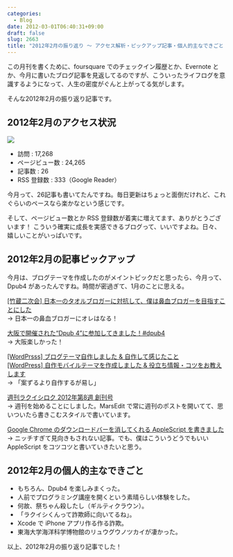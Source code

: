 ```yaml
---
categories:
  - Blog
date: 2012-03-01T06:40:31+09:00
draft: false
slug: 2663
title: "2012年2月の振り返り 〜 アクセス解析・ピックアップ記事・個人的主なできごと 〜"
---
```


この月刊を書くために、foursquare でのチェックイン履歴とか、Evernote とか、今月に書いたブログ記事を見返してるのですが、こういったライフログを意識するようになって、人生の密度がぐんと上がってる気がします。

そんな2012年2月の振り返り記事です。

## 2012年2月のアクセス状況

![](/images/2012/03/2663_1.png)

* 訪問 : 17,268
* ページビュー数 : 24,265
* 記事数 : 26	
* RSS 登録数 : 333（Google Reader）

今月って、26記事も書いてたんですね。毎日更新はちょっと面倒だけれど、これぐらいのペースなら楽かなという感じです。

そして、ページビュー数とか RSS 登録数が着実に増えてます、ありがとうございます！ こういう確実に成長を実感できるブログって、いいですよね。日々、嬉しいことがいっぱいです。

## 2012年2月の記事ピックアップ

今月は、ブログテーマを作成したのがメイントピックだと思ったら、今月って、Dpub4 があったんですね。時間が密過ぎて、1月のことに思える。

[[竹蔵二次会] 日本一のタオルブロガーに対抗して、僕は鼻血ブロガーを目指すことにした](http://rakuishi.com/event/2431/)  
→ 日本一の鼻血ブロガーにオレはなる！

[大阪で開催された“Dpub 4”に参加してきました！#dpub4](http://rakuishi.com/event/2457/)  
→ 大阪楽しかった！

[[WordPrsss] ブログテーマ自作しました & 自作して感じたこと](http://rakuishi.com/wordpress/2492/)  
[[WordPress] 自作モバイルテーマを作成しました & 役立ち情報・コツをお教えします](http://rakuishi.com/wordpress/2618/)  
→ 「案ずるより自作するが易し」

[週刊ラクイシロク 2012年第8週 創刊号](http://rakuishi.com/weekly/2547/)  
→ 週刊を始めることにしました。MarsEdit で常に週刊のポストを開いてて、思いついたら書きこむスタイルで書いています。

[Google Chrome のダウンロードバーを消してくれる AppleScript を書きました](http://rakuishi.com/mac/2530/)  
→ ニッチすぎて見向きもされない記事。でも、僕はこういうどうでもいい AppleScript をコツコツと書いていきたいと思う。

## 2012年2月の個人的主なできごと

* もちろん、Dpub4 を楽しみまくった。
* 人前でプログラミング講座を開くという素晴らしい体験をした。
* 何故、祭ちゃん殺したし（ギルティクラウン）。
* 「ラクイシくんって詐欺師に向いてるね」。
* Xcode で iPhone アプリ作る作る詐欺。
* 東海大学海洋科学博物館のリュウグウノツカイが凄かった。

以上、2012年2月の振り返り記事でした！
